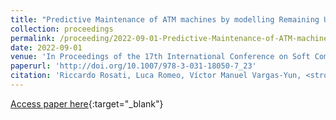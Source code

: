 ```yaml
---
title: "Predictive Maintenance of ATM machines by modelling Remaining Useful Life with Machine Learning techniques"
collection: proceedings
permalink: /proceeding/2022-09-01-Predictive-Maintenance-of-ATM-machines-by-modelling-Remaining-Useful-Life-with-Machine-Learning-tech
date: 2022-09-01
venue: 'In Proceedings of the 17th International Conference on Soft Computing Models in Industrial and Environmental Applications (SOCO 2022)'
paperurl: 'http://doi.org/10.1007/978-3-031-18050-7_23'
citation: 'Riccardo Rosati, Luca Romeo, Víctor Manuel Vargas-Yun, <strong>Pedro Antonio Gutiérrez</strong>, César Hervás-Martínez, Lorenzo Bianchini, Alessandra Capriotti, Rosario Capparuccia, Emanuele Frontoni, &quot;Predictive Maintenance of ATM machines by modelling Remaining Useful Life with Machine Learning techniques.&quot; In Proceedings of the 17th International Conference on Soft Computing Models in Industrial and Environmental Applications (SOCO 2022), Lecture Notes in Networks and Systems, Vol. 531, 2022, Salamanca, Spain, pp.239--249.'
---
```

[Access paper here](http://doi.org/10.1007/978-3-031-18050-7_23){:target="_blank"}
